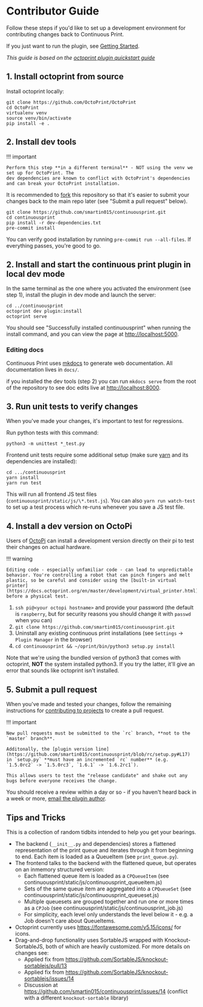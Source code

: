 # Contributor Guide

Follow these steps if you'd like to set up a development environment for contributing changes back to Continuous Print.

If you just want to run the plugin, see [Getting Started](/getting-started/).

*This guide is based on the [octoprint plugin quickstart guide](https://docs.octoprint.org/en/master/plugins/gettingstarted.html)*

## 1. Install octoprint from source

Install octoprint locally:

```shell
git clone https://github.com/OctoPrint/OctoPrint
cd OctoPrint
virtualenv venv
source venv/bin/activate
pip install -e .
```

## 2. Install dev tools

!!! important

    Perform this step **in a different terminal** - NOT using the venv we set up for OctoPrint. The
    dev dependencies are known to conflict with OctoPrint's dependencies and can break your OctoPrint installation.

It is recommended to [fork](https://docs.github.com/en/get-started/quickstart/fork-a-repo) this repository so that it's easier to submit your changes back to the main repo later (see "Submit a pull request" below).

```
git clone https://github.com/smartin015/continuousprint.git
cd continuousprint
pip install -r dev-dependencies.txt
pre-commit install
```

You can verify good installation by running `pre-commit run --all-files`. If everything passes, you're good to go.

## 2. Install and start the continuous print plugin in local dev mode

In the same terminal as the one where you activated the environment (see step 1), install the plugin in dev mode and launch the server:

```shell
cd ../continuousprint
octoprint dev plugin:install
octoprint serve
```

You should see "Successfully installed continuousprint" when running the install command, and you can view the page at [http://localhost:5000](http://localhost:5000).

### Editing docs

Continuous Print uses [mkdocs](https://www.mkdocs.org/) to generate web documentation. All documentation lives in `docs/`.

if you installed the dev tools (step 2) you can run `mkdocs serve` from the root of the repository to see doc edits live at [http://localhost:8000](http://localhost:8000).

## 3. Run unit tests to verify changes

When you've made your changes, it's important to test for regressions.

Run python tests with this command:

```
python3 -m unittest *_test.py
```

Frontend unit tests require some additional setup (make sure [yarn](https://classic.yarnpkg.com/lang/en/docs/install/#debian-stable) and its dependencies are installed):

```
cd .../continuousprint
yarn install
yarn run test
```

This will run all frontend JS test files (`continuousprint/static/js/\*.test.js`). You can also `yarn run watch-test` to set up a test process which re-runs whenever you save a JS test file.

## 4. Install a dev version on OctoPi

Users of [OctoPi](https://octoprint.org/download/) can install a development version directly on their pi to test their changes on actual hardware.

!!! warning

    Editing code - especially unfamiliar code - can lead to unpredictable behavior. You're controlling a robot that can pinch fingers and melt plastic, so be careful and consider using the [built-in virtual printer](https://docs.octoprint.org/en/master/development/virtual_printer.html) before a physical test.

1. `ssh pi@<your octopi hostname>` and provide your password (the default is `raspberry`, but for security reasons you should change it with `passwd` when you can)
1. `git clone https://github.com/smartin015/continuousprint.git`
1. Uninstall any existing continuous print installations (see `Settings` -> `Plugin Manager` in the browser)
1. `cd continuousprint && ~/oprint/bin/python3 setup.py install`

Note that we're using the bundled version of python3 that comes with octoprint, **NOT** the system installed python3. If you try the latter, it'll give an error that sounds like octoprint isn't installed.

## 5. Submit a pull request

When you've made and tested your changes, follow the remaining instructions for [contributing to projects](https://docs.github.com/en/get-started/quickstart/contributing-to-projects) to create a pull request.

!!! important

    New pull requests must be submitted to the `rc` branch, **not to the `master` branch**.

    Additonally, the [plugin version line](https://github.com/smartin015/continuousprint/blob/rc/setup.py#L17) in `setup.py` **must have an incremented `rc` number** (e.g. `1.5.0rc2` -> `1.5.0rc3`, `1.6.1` -> `1.6.2rc1`).

    This allows users to test the "release candidate" and shake out any bugs before everyone receives the change.

You should receive a review within a day or so - if you haven't heard back in a week or more, [email the plugin author](https://github.com/smartin015/continuousprint/blob/master/setup.py#L27).

## Tips and Tricks

This is a collection of random tidbits intended to help you get your bearings.

* The backend (`__init__.py` and dependencies) stores a flattened representation of the print queue and
  iterates through it from beginning to end. Each item is loaded as a QueueItem (see `print_queue.py`).
* The frontend talks to the backend with the flattened queue, but operates on an inmemory structured version:
    * Each flattened queue item is loaded as a `CPQueueItem` (see continuousprint/static/js/continuousprint_queueitem.js)
    * Sets of the same queue item are aggregated into a `CPQueueSet` (see continuousprint/static/js/continuousprint_queueset.js)
    * Multiple queuesets are grouped together and run one or more times as a `CPJob` (see continuousprint/static/js/continuousprint_job.js)
    * For simplicity, each level only understands the level below it - e.g. a Job doesn't care about QueueItems.
* Octoprint currently uses https://fontawesome.com/v5.15/icons/ for icons.
* Drag-and-drop functionality uses SortableJS wrapped with Knockout-SortableJS, both of which are heavily customized. For more details on changes see:
    * Applied fix from https://github.com/SortableJS/knockout-sortablejs/pull/13
    * Applied fix from https://github.com/SortableJS/knockout-sortablejs/issues/14
    * Discussion at https://github.com/smartin015/continuousprint/issues/14 (conflict with a different `knockout-sortable` library)
